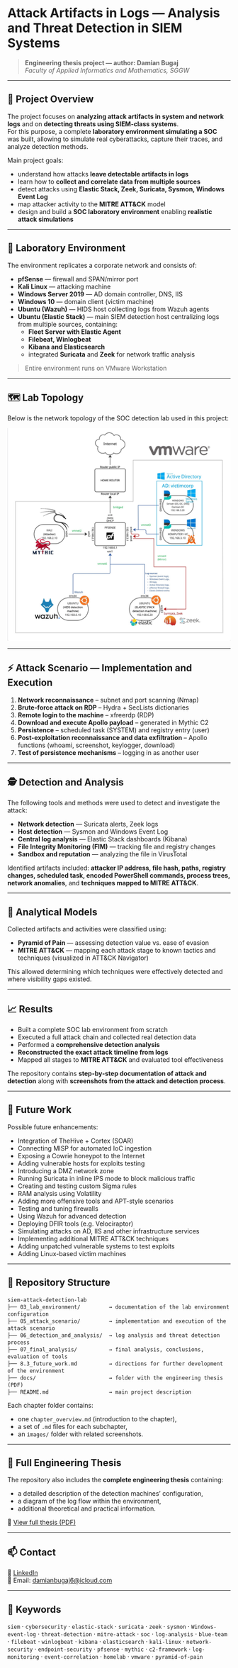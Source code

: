 # Attack Artifacts in Logs — Analysis and Threat Detection in SIEM Systems

> **Engineering thesis project — author: Damian Bugaj**  
> *Faculty of Applied Informatics and Mathematics, SGGW*

---

## 📌 Project Overview

The project focuses on **analyzing attack artifacts in system and network logs** and on **detecting threats using SIEM-class systems**.  
For this purpose, a complete **laboratory environment simulating a SOC** was built, allowing to simulate real cyberattacks, capture their traces, and analyze detection methods.

Main project goals:

- understand how attacks **leave detectable artifacts in logs**
- learn how to **collect and correlate data from multiple sources**
- detect attacks using **Elastic Stack, Zeek, Suricata, Sysmon, Windows Event Log**
- map attacker activity to the **MITRE ATT&CK** model
- design and build a **SOC laboratory environment** enabling **realistic attack simulations**

---

## 🧪 Laboratory Environment

The environment replicates a corporate network and consists of:

- **pfSense** — firewall and SPAN/mirror port  
- **Kali Linux** — attacking machine  
- **Windows Server 2019** — AD domain controller, DNS, IIS  
- **Windows 10** — domain client (victim machine)  
- **Ubuntu (Wazuh)** — HIDS host collecting logs from Wazuh agents  
- **Ubuntu (Elastic Stack)** — main SIEM detection host centralizing logs from multiple sources, containing:
  - **Fleet Server with Elastic Agent**
  - **Filebeat, Winlogbeat**
  - **Kibana and Elasticsearch**
  - integrated **Suricata** and **Zeek** for network traffic analysis

> Entire environment runs on VMware Workstation

---

## 🗺️ Lab Topology

Below is the network topology of the SOC detection lab used in this project:

![Lab Topology](./docs/lab_topology.jpg)

---

## ⚡ Attack Scenario — Implementation and Execution

1. **Network reconnaissance** – subnet and port scanning (Nmap)
2. **Brute-force attack on RDP** – Hydra + SecLists dictionaries
3. **Remote login to the machine** – xfreerdp (RDP)
4. **Download and execute Apollo payload** – generated in Mythic C2
5. **Persistence** – scheduled task (SYSTEM) and registry entry (user)
6. **Post-exploitation reconnaissance and data exfiltration** – Apollo functions (whoami, screenshot, keylogger, download)
7. **Test of persistence mechanisms** – logging in as another user

---

## 🕵️ Detection and Analysis

The following tools and methods were used to detect and investigate the attack:

- **Network detection** — Suricata alerts, Zeek logs
- **Host detection** — Sysmon and Windows Event Log 
- **Central log analysis** — Elastic Stack dashboards (Kibana)  
- **File Integrity Monitoring (FIM)** — tracking file and registry changes  
- **Sandbox and reputation** — analyzing the file in VirusTotal

Identified artifacts included: **attacker IP address, file hash, paths, registry changes, scheduled task, encoded PowerShell commands, process trees, network anomalies**, and **techniques mapped to MITRE ATT&CK**.

---

## 🧠 Analytical Models

Collected artifacts and activities were classified using:

- **Pyramid of Pain** — assessing detection value vs. ease of evasion  
- **MITRE ATT&CK** — mapping each attack stage to known tactics and techniques (visualized in ATT&CK Navigator)

This allowed determining which techniques were effectively detected and where visibility gaps existed.

---

## 📈 Results

- Built a complete SOC lab environment from scratch  
- Executed a full attack chain and collected real detection data  
- Performed a **comprehensive detection analysis**  
- **Reconstructed the exact attack timeline from logs**
- Mapped all stages to **MITRE ATT&CK** and evaluated tool effectiveness  

The repository contains **step-by-step documentation of attack and detection** along with **screenshots from the attack and detection process**.

---

## 🚀 Future Work

Possible future enhancements:

- Integration of TheHive + Cortex (SOAR)  
- Connecting MISP for automated IoC ingestion  
- Exposing a Cowrie honeypot to the Internet  
- Adding vulnerable hosts for exploits testing  
- Introducing a DMZ network zone  
- Running Suricata in inline IPS mode to block malicious traffic
- Creating and testing custom Sigma rules  
- RAM analysis using Volatility  
- Adding more offensive tools and APT-style scenarios
- Testing and tuning firewalls  
- Using Wazuh for advanced detection  
- Deploying DFIR tools (e.g. Velociraptor)  
- Simulating attacks on AD, IIS and other infrastructure services  
- Implementing additional MITRE ATT&CK techniques
- Adding unpatched vulnerable systems to test exploits
- Adding Linux-based victim machines


---

## 📂 Repository Structure
```
siem-attack-detection-lab
├── 03_lab_environment/         → documentation of the lab environment configuration
├── 05_attack_scenario/         → implementation and execution of the attack scenario
├── 06_detection_and_analysis/  → log analysis and threat detection process
├── 07_final_analysis/          → final analysis, conclusions, evaluation of tools
├── 8.3_future_work.md          → directions for further development of the environment
├── docs/                       → folder with the engineering thesis (PDF)
├── README.md                   → main project description
```

Each chapter folder contains:
- one `chapter_overview.md` (introduction to the chapter),
- a set of `.md` files for each subchapter,
- an `images/` folder with related screenshots.

---

## 📘 Full Engineering Thesis

The repository also includes the **complete engineering thesis** containing:

- a detailed description of the detection machines’ configuration,  
- a diagram of the log flow within the environment,  
- additional theoretical and practical information.

📄 [View full thesis (PDF)](./docs/my_engineering_thesis.pdf)

---

## 📫 Contact

🔗 [LinkedIn](https://www.linkedin.com/in/damian-bugaj-4a948827a/)  
📧 Email: damianbugaj6@icloud.com

---

## 📌 Keywords

`siem` · `cybersecurity` · `elastic-stack` · `suricata` · `zeek` · `sysmon` · `Windows-event-log` · `threat-detection` · `mitre-attack` · `soc` · `log-analysis` · `blue-team` · `filebeat` · `winlogbeat` · `kibana` · `elasticsearch` · `kali-linux` · `network-security` · `endpoint-security` · `pfsense` · `mythic` · `c2-framework` · `log-monitoring` · `event-correlation` · `homelab` · `vmware` · `pyramid-of-pain` 

